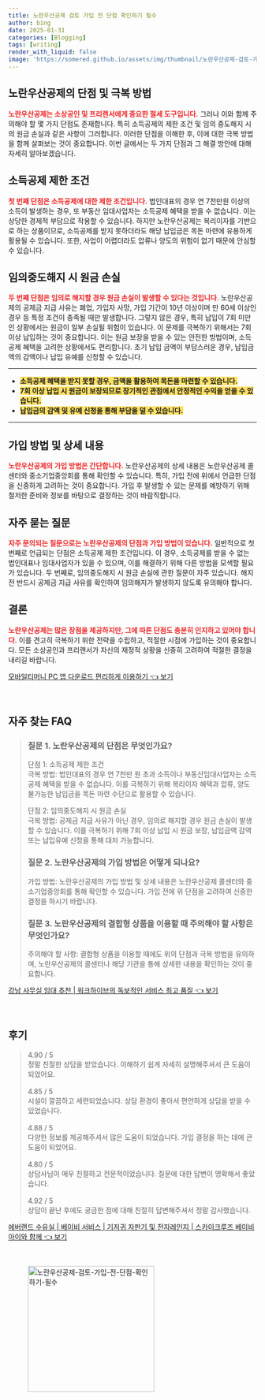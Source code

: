 ```yaml
---
title: 노란우산공제 검토 가입 전 단점 확인하기 필수
author: bing
date: 2025-01-31
categories: [Blogging]
tags: [writing]
render_with_liquid: false
image: 'https://somered.github.io/assets/img/thumbnail/노란우산공제-검토-가입-전-단점-확인하기-필수.webp'
---
```



<h2 id='노란우산공제_단점과_극복_방법'>노란우산공제의 단점 및 극복 방법</h2>

<p><b><span style="color: #ee2323;">노란우산공제는 소상공인 및 프리랜서에게 중요한 절세 도구입니다.</span></b> 그러나 이와 함께 주의해야 할 몇 가지 단점도 존재합니다. 특히 소득공제의 제한 조건 및 임의 중도해지 시의 원금 손실과 같은 사항이 그러합니다. 이러한 단점을 이해한 후, 이에 대한 극복 방법을 함께 살펴보는 것이 중요합니다. 이번 글에서는 두 가지 단점과 그 해결 방안에 대해 자세히 알아보겠습니다.</p>

<h2 id='소득공제_제한_조건'>소득공제 제한 조건</h2>

<p><b><span style="color: #ee2323;">첫 번째 단점은 소득공제에 대한 제한 조건입니다.</span></b> 법인대표의 경우 연 7천만원 이상의 소득이 발생하는 경우, 또 부동산 임대사업자는 소득공제 혜택을 받을 수 없습니다. 이는 상당한 경제적 부담으로 작용할 수 있습니다. 하지만 노란우산공제는 복리이자를 기반으로 하는 상품이므로, 소득공제를 받지 못하더라도 해당 납입금은 목돈 마련에 유용하게 활용될 수 있습니다. 또한, 사업이 어렵더라도 압류나 양도의 위험이 없기 때문에 안심할 수 있습니다.</p>

<h2 id='임의중도해지_시_원금손실'>임의중도해지 시 원금 손실</h2>

<p><b><span style="color: #ee2323;">두 번째 단점은 임의로 해지할 경우 원금 손실이 발생할 수 있다는 것입니다.</span></b> 노란우산공제의 공제금 지급 사유는 폐업, 가입자 사망, 가입 기간이 10년 이상이며 만 60세 이상인 경우 등 특정 조건이 충족될 때만 발생합니다. 그렇지 않은 경우, 특히 납입이 7회 미만인 상황에서는 원금이 일부 손실될 위험이 있습니다. 이 문제를 극복하기 위해서는 7회 이상 납입하는 것이 중요합니다. 이는 원금 보장을 받을 수 있는 안전한 방법이며, 소득공제 혜택을 고려한 상황에서도 편리합니다. 초기 납입 금액이 부담스러운 경우, 납입금액의 감액이나 납입 유예를 신청할 수 있습니다.</p>

<hr />

<ul>
    <li><b><span style="background-color: #ffe066;">소득공제 혜택을 받지 못할 경우, 금액을 활용하여 목돈을 마련할 수 있습니다.</span></b></li>
    <li><b><span style="background-color: #ffe066;">7회 이상 납입 시 원금이 보장되므로 장기적인 관점에서 안정적인 수익을 얻을 수 있습니다.</span></b></li>
    <li><b><span style="background-color: #ffe066;">납입금의 감액 및 유예 신청을 통해 부담을 덜 수 있습니다.</span></b></li>
</ul>

<hr />

<h2 id='가입방법_및_상세_내용'>가입 방법 및 상세 내용</h2>

<p><b><span style="color: #ee2323;">노란우산공제의 가입 방법은 간단합니다.</span></b> 노란우산공제의 상세 내용은 노란우산공제 콜센터와 중소기업중앙회를 통해 확인할 수 있습니다. 특히, 가입 전에 위에서 언급한 단점을 신중하게 고려하는 것이 중요합니다. 가입 후 발생할 수 있는 문제를 예방하기 위해 철저한 준비와 정보를 바탕으로 결정하는 것이 바람직합니다.</p>

<h2 id='자주묻는질문'>자주 묻는 질문</h2>

<p><b><span style="color: #ee2323;">자주 문의되는 질문으로는 노란우산공제의 단점과 가입 방법이 있습니다.</span></b> 일반적으로 첫 번째로 언급되는 단점은 소득공제 제한 조건입니다. 이 경우, 소득공제를 받을 수 없는 법인대표나 임대사업자가 있을 수 있으며, 이를 해결하기 위해 다른 방법을 모색할 필요가 있습니다. 두 번째로, 임의중도해지 시 원금 손실에 관한 질문이 자주 있습니다. 해지 전 반드시 공제금 지급 사유를 확인하여 임의해지가 발생하지 않도록 유의해야 합니다.</p>

<h2 id='결론'>결론</h2>

<p><b><span style="color: #ee2323;">노란우산공제는 많은 장점을 제공하지만, 그에 따른 단점도 충분히 인지하고 있어야 합니다.</span></b> 이를 견고히 극복하기 위한 전략을 수립하고, 적절한 시점에 가입하는 것이 중요합니다. 모든 소상공인과 프리랜서가 자신의 재정적 상황을 신중히 고려하여 적절한 결정을 내리길 바랍니다.</p>


<p><a class="click-button" title="모바일티머니 PC 앱 다운로드 편리하게 이용하기" href="https://somered.github.io/posts/%EB%AA%A8%EB%B0%94%EC%9D%BC%ED%8B%B0%EB%A8%B8%EB%8B%88-PC-%EC%95%B1-%EB%8B%A4%EC%9A%B4%EB%A1%9C%EB%93%9C-%ED%8E%B8%EB%A6%AC%ED%95%98%EA%B2%8C-%EC%9D%B4%EC%9A%A9%ED%95%98%EA%B8%B0/" rel="dofollow">모바일티머니 PC 앱 다운로드 편리하게 이용하기 👈 보기</a></p><br>
<h2 id='자주_찾는_FAQ'>자주 찾는 FAQ</h2>
<div itemscope="" itemtype="https://schema.org/FAQPage"> 
<blockquote> 
<div itemscope="" itemprop="mainEntity" itemtype="https://schema.org/Question"> 
<h3 itemprop="name">질문 1. 노란우산공제의 단점은 무엇인가요?</h3> 
<div itemscope="" itemprop="acceptedAnswer" itemtype="https://schema.org/Answer"> 
<span itemprop="text"> 
<p>단점 1: 소득공제 제한 조건<br>극복 방법: 법인대표의 경우 연 7천만 원 초과 소득이나 부동산임대사업자는 소득공제 혜택을 받을 수 없습니다. 이를 극복하기 위해 복리이자 혜택과 압류, 양도 불가능한 납입금을 목돈 마련 수단으로 활용할 수 있습니다.</p>
<p>단점 2: 임의중도해지 시 원금 손실<br>극복 방법: 공제금 지급 사유가 아닌 경우, 임의로 해지할 경우 원금 손실이 발생할 수 있습니다. 이를 극복하기 위해 7회 이상 납입 시 원금 보장, 납입금액 감액 또는 납입유예 신청을 통해 대처 가능합니다.</p>
</span> 
</div> 
</div> 

<div itemscope="" itemprop="mainEntity" itemtype="https://schema.org/Question"> 
<h3 itemprop="name">질문 2. 노란우산공제의 가입 방법은 어떻게 되나요?</h3> 
<div itemscope="" itemprop="acceptedAnswer" itemtype="https://schema.org/Answer"> 
<span itemprop="text"> 
<p>가입 방법: 노란우산공제의 가입 방법 및 상세 내용은 노란우산공제 콜센터와 중소기업중앙회를 통해 확인할 수 있습니다. 가입 전에 위 단점을 고려하여 신중한 결정을 하시기 바랍니다.</p>
</span> 
</div> 
</div> 

<div itemscope="" itemprop="mainEntity" itemtype="https://schema.org/Question"> 
<h3 itemprop="name">질문 3. 노란우산공제의 결합형 상품을 이용할 때 주의해야 할 사항은 무엇인가요?</h3> 
<div itemscope="" itemprop="acceptedAnswer" itemtype="https://schema.org/Answer"> 
<span itemprop="text"> 
<p>주의해야 할 사항: 결합형 상품을 이용할 때에도 위의 단점과 극복 방법을 유의하며, 노란우산공제의 콜센터나 해당 기관을 통해 상세한 내용을 확인하는 것이 중요합니다.</p>
</span> 
</div> 
</div> 
</blockquote> 
</div>
<p><a class="click-button" title="강남 사무실 임대 추천 | 워크하이브의 독보적인 서비스 최고 품질" href="https://somered.github.io/posts/%EA%B0%95%EB%82%A8-%EC%82%AC%EB%AC%B4%EC%8B%A4-%EC%9E%84%EB%8C%80-%EC%B6%94%EC%B2%9C-%EC%9B%8C%ED%81%AC%ED%95%98%EC%9D%B4%EB%B8%8C%EC%9D%98-%EB%8F%85%EB%B3%B4%EC%A0%81%EC%9D%B8-%EC%84%9C%EB%B9%84%EC%8A%A4-%EC%B5%9C%EA%B3%A0-%ED%92%88%EC%A7%88/" rel="dofollow">강남 사무실 임대 추천 | 워크하이브의 독보적인 서비스 최고 품질 👈 보기</a></p><br>
<h2 id='후기'>후기</h2>
<div itemscope itemtype="https://schema.org/Product">
  <blockquote>
  <div itemprop="review" itemscope itemtype="https://schema.org/Review">
      <div itemprop="reviewRating" itemscope itemtype="https://schema.org/Rating"> <span itemprop="ratingValue">4.90</span> / <span itemprop="bestRating">5</span> </div>
      <span itemprop="reviewBody">정말 친절한 상담을 받았습니다. 이해하기 쉽게 자세히 설명해주셔서 큰 도움이 되었어요.</span>
  </div>
  <br>
  <div itemprop="review" itemscope itemtype="https://schema.org/Review">
      <div itemprop="reviewRating" itemscope itemtype="https://schema.org/Rating"> <span itemprop="ratingValue">4.85</span> / <span itemprop="bestRating">5</span> </div>
      <span itemprop="reviewBody">시설이 깔끔하고 세련되었습니다. 상담 환경이 좋아서 편안하게 상담을 받을 수 있었습니다.</span>
  </div>
  <br>
  <div itemprop="review" itemscope itemtype="https://schema.org/Review">
      <div itemprop="reviewRating" itemscope itemtype="https://schema.org/Rating"> <span itemprop="ratingValue">4.88</span> / <span itemprop="bestRating">5</span> </div>
      <span itemprop="reviewBody">다양한 정보를 제공해주셔서 많은 도움이 되었습니다. 가입 결정을 하는 데에 큰 도움이 되었어요.</span>
  </div>
  <br>
  <div itemprop="review" itemscope itemtype="https://schema.org/Review">
      <div itemprop="reviewRating" itemscope itemtype="https://schema.org/Rating"> <span itemprop="ratingValue">4.80</span> / <span itemprop="bestRating">5</span> </div>
      <span itemprop="reviewBody">상담사님이 매우 친절하고 전문적이었습니다. 질문에 대한 답변이 명확해서 좋았습니다.</span>
  </div>
  <br>
  <div itemprop="review" itemscope itemtype="https://schema.org/Review">
      <div itemprop="reviewRating" itemscope itemtype="https://schema.org/Rating"> <span itemprop="ratingValue">4.92</span> / <span itemprop="bestRating">5</span> </div>
      <span itemprop="reviewBody">상담이 끝난 후에도 궁금한 점에 대해 친절히 답변해주셔서 정말 감사했습니다.</span>
  </div>
  </blockquote>
</div>
<p><a class="click-button" title="에버랜드 수유실 | 베이비 서비스 | 기저귀 자판기 및 전자레인지 | 스카이크루즈 베이비 아이와 함께" href="https://somered.github.io/posts/%EC%97%90%EB%B2%84%EB%9E%9C%EB%93%9C-%EC%88%98%EC%9C%A0%EC%8B%A4-%EB%B2%A0%EC%9D%B4%EB%B9%84-%EC%84%9C%EB%B9%84%EC%8A%A4-%EA%B8%B0%EC%A0%80%EA%B7%80-%EC%9E%90%ED%8C%90%EA%B8%B0-%EB%B0%8F-%EC%A0%84%EC%9E%90%EB%A0%88%EC%9D%B8%EC%A7%80-%EC%8A%A4%EC%B9%B4%EC%9D%B4%ED%81%AC%EB%A3%A8%EC%A6%88-%EB%B2%A0%EC%9D%B4%EB%B9%84-%EC%95%84%EC%9D%B4%EC%99%80-%ED%95%A8%EA%BB%98/" rel="dofollow">에버랜드 수유실 | 베이비 서비스 | 기저귀 자판기 및 전자레인지 | 스카이크루즈 베이비 아이와 함께 👈 보기</a></p><br>
<figure class="image"><img src="https://somered.github.io/assets/img/thumbnail/노란우산공제-검토-가입-전-단점-확인하기-필수.webp" alt="노란우산공제-검토-가입-전-단점-확인하기-필수" width="256" height="256"></figure>